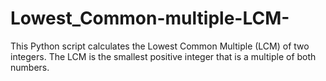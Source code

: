 # Lowest_Common-multiple-LCM-
This Python script calculates the Lowest Common Multiple (LCM) of two integers. The LCM is the smallest positive integer that is a multiple of both numbers.
